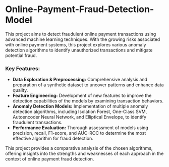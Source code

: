 # Online-Payment-Fraud-Detection-Model

This project aims to detect fraudulent online payment transactions using advanced machine learning techniques. With the growing risks associated with online payment systems, this project explores various anomaly detection algorithms to identify unauthorized transactions and mitigate potential fraud.

### Key Features:
- **Data Exploration & Preprocessing:** Comprehensive analysis and preparation of a synthetic dataset to uncover patterns and enhance data quality.
- **Feature Engineering:** Development of new features to improve the detection capabilities of the models by examining transaction behaviors.
- **Anomaly Detection Models:** Implementation of multiple anomaly detection algorithms, including Isolation Forest, One-Class SVM, Autoencoder Neural Network, and Elliptical Envelope, to identify fraudulent transactions.
- **Performance Evaluation:** Thorough assessment of models using precision, recall, F1-score, and AUC-ROC to determine the most effective algorithm for fraud detection.

This project provides a comparative analysis of the chosen algorithms, offering insights into the strengths and weaknesses of each approach in the context of online payment fraud detection.

